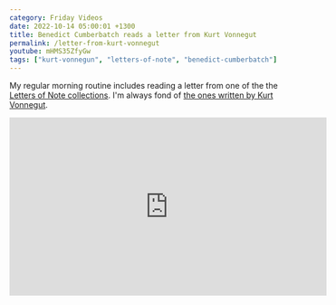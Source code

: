 ```yaml
---
category: Friday Videos
date: 2022-10-14 05:00:01 +1300
title: Benedict Cumberbatch reads a letter from Kurt Vonnegut
permalink: /letter-from-kurt-vonnegut
youtube: mHMS35ZfyGw
tags: ["kurt-vonnegun", "letters-of-note", "benedict-cumberbatch"]
---
```

My regular morning routine includes reading a letter from one of the the [Letters of Note collections](https://lettersofnote.com/). I'm always fond of [the ones written by Kurt Vonnegut](https://www.youtube.com/watch?v=mHMS35ZfyGw).

<iframe width="560" height="315" src="https://www.youtube-nocookie.com/embed/mHMS35ZfyGw" title="YouTube video player" frameborder="0" allow="accelerometer; autoplay; clipboard-write; encrypted-media; gyroscope; picture-in-picture" allowfullscreen></iframe>
